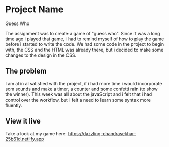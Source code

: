 # Project Name
Guess Who

The assignment was to create a game of "guess who". Since it was a long time ago i played that game, i had to remind myself of how to play the game before i started to write the code. We had some code in the project to begin with, the CSS and the HTML was already there, but i decided to make some changes to the design in the CSS. 

## The problem

I am al in al satisfied with the project, if i had more time i would incorporate som sounds and make a timer, a counter and some confetti rain (to show the winner). This week was all about the javaScript and i felt that i had control over the workflow, but i felt a need to learn some syntax more fluently. 

## View it live

Take a look at my game here:
https://dazzling-chandrasekhar-25b61d.netlify.app 